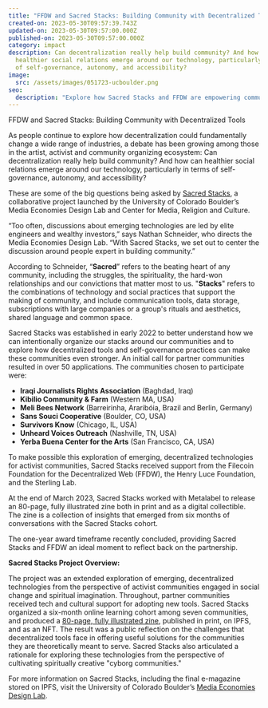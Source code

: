 ```yaml
---
title: "FFDW and Sacred Stacks: Building Community with Decentralized Tools"
created-on: 2023-05-30T09:57:39.743Z
updated-on: 2023-05-30T09:57:00.000Z
published-on: 2023-05-30T09:57:00.000Z
category: impact
description: Can decentralization really help build community? And how can
  healthier social relations emerge around our technology, particularly in terms
  of self-governance, autonomy, and accessibility?
image:
  src: /assets/images/051723-ucboulder.png
seo:
  description: "Explore how Sacred Stacks and FFDW are empowering communities through decentralized tools, focusing on self-governance, autonomy, and accessibility in community building."
---
```


FFDW and Sacred Stacks: Building Community with Decentralized Tools

As people continue to explore how decentralization could fundamentally change a wide range of industries, a debate has been growing among those in the artist, activist and community organizing ecosystem: Can decentralization really help build community? And how can healthier social relations emerge around our technology, particularly in terms of self-governance, autonomy, and accessibility?

These are some of the big questions being asked by [Sacred Stacks](https://www.colorado.edu/lab/medlab/2022/02/21/open-call-bring-decentralized-tools-your-community), a collaborative project launched by the University of Colorado Boulder’s Media Economies Design Lab and Center for Media, Religion and Culture.

“Too often, discussions about emerging technologies are led by elite engineers and wealthy investors,” says Nathan Schneider, who directs the Media Economies Design Lab. “With Sacred Stacks, we set out to center the discussion around people expert in building community.”

According to Schneider, “**Sacred**” refers to the beating heart of any community, including the struggles, the spirituality, the hard-won relationships and our convictions that matter most to us. "**Stacks**" refers to the combinations of technology and social practices that support the making of community, and include communication tools, data storage, subscriptions with large companies or a group's rituals and aesthetics, shared language and common space.

Sacred Stacks was established in early 2022 to better understand how we can intentionally organize our stacks around our communities and to explore how decentralized tools and self-governance practices can make these communities even stronger. An initial call for partner communities resulted in over 50 applications. The communities chosen to participate were:

- **Iraqi Journalists Rights Association** (Baghdad, Iraq)
- **Kibilio Community & Farm** (Western MA, USA)
- **Meli Bees Network** (Barreirinha, Araribóia, Brazil and Berlin, Germany)
- **Sans Souci Cooperative** (Boulder, CO, USA)
- **Survivors Know** (Chicago, IL, USA)
- **Unheard Voices Outreach** (Nashville, TN, USA)
- **Yerba Buena Center for the Arts** (San Francisco, CA, USA)

To make possible this exploration of emerging, decentralized technologies for activist communities, Sacred Stacks received support from the Filecoin Foundation for the Decentralized Web (FFDW), the Henry Luce Foundation, and the Sterling Lab.

At the end of March 2023, Sacred Stacks worked with Metalabel to release an 80-page, fully illustrated zine both in print and as a digital collectible. The zine is a collection of insights that emerged from six months of conversations with the Sacred Stacks cohort.

The one-year award timeframe recently concluded, providing Sacred Stacks and FFDW an ideal moment to reflect back on the partnership.

**Sacred Stacks Project Overview:**

The project was an extended exploration of emerging, decentralized technologies from the perspective of activist communities engaged in social change and spiritual imagination. Throughout, partner communities received tech and cultural support for adopting new tools. Sacred Stacks organized a six-month online learning cohort among seven communities, and produced a [80-page, fully illustrated zine](https://www.colorado.edu/lab/medlab/2023/03/22/now-available-sacred-stacks-art-cyborg-community), published in print, on IPFS, and as an NFT. The result was a public reflection on the challenges that decentralized tools face in offering useful solutions for the communities they are theoretically meant to serve. Sacred Stacks also articulated a rationale for exploring these technologies from the perspective of cultivating spiritually creative "cyborg communities."

For more information on Sacred Stacks, including the final e-magazine stored on IPFS, visit the University of Colorado Boulder’s [Media Economies Design Lab](https://www.colorado.edu/lab/medlab/sacred-stacks).
